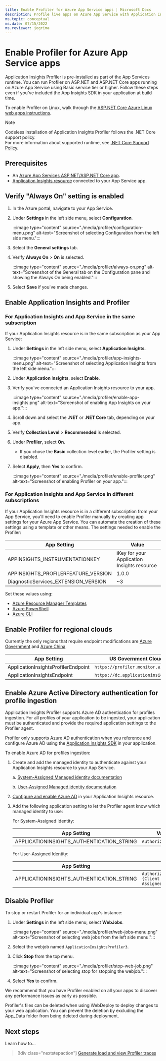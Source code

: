 ```yaml
---
title: Enable Profiler for Azure App Service apps | Microsoft Docs
description: Profile live apps on Azure App Service with Application Insights Profiler.
ms.topic: conceptual
ms.date: 07/15/2022
ms.reviewer: jogrima
---
```


# Enable Profiler for Azure App Service apps

Application Insights Profiler is pre-installed as part of the App Services runtime. You can run Profiler on ASP.NET and ASP.NET Core apps running on Azure App Service using Basic service tier or higher. Follow these steps even if you've included the App Insights SDK in your application at build time.

To enable Profiler on Linux, walk through the [ASP.NET Core Azure Linux web apps instructions](profiler-aspnetcore-linux.md).

> [!NOTE]
> Codeless installation of Application Insights Profiler follows the .NET Core support policy.  
> For more information about supported runtime, see [.NET Core Support Policy](https://dotnet.microsoft.com/platform/support/policy/dotnet-core).


## Prerequisites

- An [Azure App Services ASP.NET/ASP.NET Core app](../../app-service/quickstart-dotnetcore.md).
- [Application Insights resource](../app/create-new-resource.md) connected to your App Service app. 

## Verify "Always On" setting is enabled

1. In the Azure portal, navigate to your App Service.
1. Under **Settings** in the left side menu, select **Configuration**.

   :::image type="content" source="./media/profiler/configuration-menu.png" alt-text="Screenshot of selecting Configuration from the left side menu.":::

1. Select the **General settings** tab.
1. Verify **Always On** > **On** is selected.

   :::image type="content" source="./media/profiler/always-on.png" alt-text="Screenshot of the General tab on the Configuration pane and showing the Always On being enabled.":::

1. Select **Save** if you've made changes.

## Enable Application Insights and Profiler

### For Application Insights and App Service in the same subscription

If your Application Insights resource is in the same subscription as your App Service:

1. Under **Settings** in the left side menu, select **Application Insights**.

   :::image type="content" source="./media/profiler/app-insights-menu.png" alt-text="Screenshot of selecting Application Insights from the left side menu.":::

1. Under **Application Insights**, select **Enable**.
1. Verify you've connected an Application Insights resource to your app. 

   :::image type="content" source="./media/profiler/enable-app-insights.png" alt-text="Screenshot of enabling App Insights on your app.":::

1. Scroll down and select the **.NET** or **.NET Core** tab, depending on your app.
1. Verify **Collection Level** > **Recommended** is selected.
1. Under **Profiler**, select **On**. 
   - If you chose the **Basic** collection level earlier, the Profiler setting is disabled. 
1. Select **Apply**, then **Yes** to confirm.

   :::image type="content" source="./media/profiler/enable-profiler.png" alt-text="Screenshot of enabling Profiler on your app.":::

### For Application Insights and App Service in different subscriptions

If your Application Insights resource is in a different subscription from your App Service, you'll need to enable Profiler manually by creating app settings for your Azure App Service. You can automate the creation of these settings using a template or other means. The settings needed to enable the Profiler:

|App Setting    | Value    |
|---------------|----------|
|APPINSIGHTS_INSTRUMENTATIONKEY         | iKey for your Application Insights resource    |
|APPINSIGHTS_PROFILERFEATURE_VERSION | 1.0.0 |
|DiagnosticServices_EXTENSION_VERSION | ~3 |

Set these values using:
- [Azure Resource Manager Templates](../app/azure-web-apps-net-core.md#app-service-application-settings-with-azure-resource-manager)
- [Azure PowerShell](/powershell/module/az.websites/set-azwebapp)
- [Azure CLI](/cli/azure/webapp/config/appsettings)

## Enable Profiler for regional clouds

Currently the only regions that require endpoint modifications are [Azure Government](../../azure-government/compare-azure-government-global-azure.md#application-insights) and [Azure China](/azure/china/resources-developer-guide).

|App Setting    | US Government Cloud | China Cloud |   
|---------------|---------------------|-------------|
|ApplicationInsightsProfilerEndpoint         | `https://profiler.monitor.azure.us`    | `https://profiler.monitor.azure.cn` |
|ApplicationInsightsEndpoint | `https://dc.applicationinsights.us` | `https://dc.applicationinsights.azure.cn` |

## Enable Azure Active Directory authentication for profile ingestion

Application Insights Profiler supports Azure AD authentication for profiles ingestion. For all profiles of your application to be ingested, your application must be authenticated and provide the required application settings to the Profiler agent.

Profiler only supports Azure AD authentication when you reference and configure Azure AD using the [Application Insights SDK](../app/asp-net-core.md#configure-the-application-insights-sdk) in your application.

To enable Azure AD for profiles ingestion:

1. Create and add the managed identity to authenticate against your Application Insights resource to your App Service.

   a.  [System-Assigned Managed identity documentation](../../app-service/overview-managed-identity.md?tabs=portal%2chttp#add-a-system-assigned-identity)

   b.  [User-Assigned Managed identity documentation](../../app-service/overview-managed-identity.md?tabs=portal%2chttp#add-a-user-assigned-identity)

1. [Configure and enable Azure AD](../app/azure-ad-authentication.md?tabs=net#configuring-and-enabling-azure-ad-based-authentication) in your Application Insights resource.

1. Add the following application setting to let the Profiler agent know which managed identity to use:

   For System-Assigned Identity:

   | App Setting    | Value    |
   | -------------- |--------- |
   | APPLICATIONINSIGHTS_AUTHENTICATION_STRING         | `Authorization=AAD`    |

   For User-Assigned Identity:

   | App Setting   | Value    |
   | ------------- | -------- |
   | APPLICATIONINSIGHTS_AUTHENTICATION_STRING         | `Authorization=AAD;ClientId={Client id of the User-Assigned Identity}`    |

## Disable Profiler

To stop or restart Profiler for an individual app's instance:

1. Under **Settings** in the left side menu, select **WebJobs**.

   :::image type="content" source="./media/profiler/web-jobs-menu.png" alt-text="Screenshot of selecting web jobs from the left side menu.":::

1. Select the webjob  named `ApplicationInsightsProfiler3`.

1. Click **Stop** from the top menu.

   :::image type="content" source="./media/profiler/stop-web-job.png" alt-text="Screenshot of selecting stop for stopping the webjob.":::

1. Select **Yes** to confirm.

We recommend that you have Profiler enabled on all your apps to discover any performance issues as early as possible.

Profiler's files can be deleted when using WebDeploy to deploy changes to your web application. You can prevent the deletion by excluding the App_Data folder from being deleted during deployment. 

## Next steps
Learn how to...
> [!div class="nextstepaction"]
> [Generate load and view Profiler traces](./profiler-data.md)

